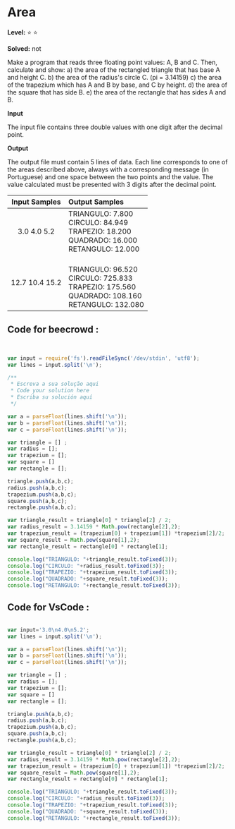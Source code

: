 
# Area 

**Level:** :star: :star:

**Solved:** not

Make a program that reads three floating point values: A, B and C. Then, calculate and show:
a) the area of the rectangled triangle that has base A and height C.
b) the area of the radius's circle C. (pi = 3.14159)
c) the area of the trapezium which has A and B by base, and C by height.
d) the area of ​​the square that has side B.
e) the area of the rectangle that has sides A and B.

**Input**

The input file contains three double values with one digit after the decimal point.

**Output**

The output file must contain 5 lines of data. Each line corresponds to one of the areas described above, always with a corresponding message (in Portuguese) and one space between the two points and the value. The value calculated must be presented with 3 digits after the decimal point.

|Input Samples |	Output Samples|
|:--:|:--|
|3.0 4.0 5.2 | TRIANGULO: 7.800 <br> CIRCULO: 84.949 <br>  TRAPEZIO: 18.200  <br> QUADRADO: 16.000 <br> RETANGULO: 12.000 <br> |
| 12.7 10.4 15.2  |<br> TRIANGULO: 96.520 <br> CIRCULO: 725.833 <br> TRAPEZIO: 175.560 <br>  QUADRADO: 108.160 <br> RETANGULO: 132.080 |

## Code for beecrowd : 

```javascript 


var input = require('fs').readFileSync('/dev/stdin', 'utf8');
var lines = input.split('\n');

/**
 * Escreva a sua solução aqui
 * Code your solution here
 * Escriba su solución aquí
 */

var a = parseFloat(lines.shift('\n'));
var b = parseFloat(lines.shift('\n'));
var c = parseFloat(lines.shift('\n'));

var triangle = [] ;
var radius = [];
var trapezium = [];
var square = []
var rectangle = [];

triangle.push(a,b,c);
radius.push(a,b,c);
trapezium.push(a,b,c);
square.push(a,b,c);
rectangle.push(a,b,c);

var triangle_result = triangle[0] * triangle[2] / 2;
var radius_result = 3.14159 * Math.pow(rectangle[2],2);
var trapezium_result = (trapezium[0] + trapezium[1]) *trapezium[2]/2;
var square_result = Math.pow(square[1],2);
var rectangle_result = rectangle[0] * rectangle[1];

console.log("TRIANGULO: "+triangle_result.toFixed(3));
console.log("CIRCULO: "+radius_result.toFixed(3));
console.log("TRAPEZIO: "+trapezium_result.toFixed(3));
console.log("QUADRADO: "+square_result.toFixed(3));
console.log("RETANGULO: "+rectangle_result.toFixed(3));

```

## Code for VsCode :


```javascript 

var input='3.0\n4.0\n5.2';
var lines = input.split('\n');

var a = parseFloat(lines.shift('\n'));
var b = parseFloat(lines.shift('\n'));
var c = parseFloat(lines.shift('\n'));

var triangle = [] ;
var radius = [];
var trapezium = [];
var square = []
var rectangle = [];

triangle.push(a,b,c);
radius.push(a,b,c);
trapezium.push(a,b,c);
square.push(a,b,c);
rectangle.push(a,b,c);

var triangle_result = triangle[0] * triangle[2] / 2;
var radius_result = 3.14159 * Math.pow(rectangle[2],2);
var trapezium_result = (trapezium[0] + trapezium[1]) *trapezium[2]/2;
var square_result = Math.pow(square[1],2);
var rectangle_result = rectangle[0] * rectangle[1];

console.log("TRIANGULO: "+triangle_result.toFixed(3));
console.log("CIRCULO: "+radius_result.toFixed(3));
console.log("TRAPEZIO: "+trapezium_result.toFixed(3));
console.log("QUADRADO: "+square_result.toFixed(3));
console.log("RETANGULO: "+rectangle_result.toFixed(3));

```
